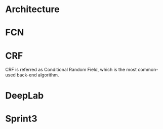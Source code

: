 # Architecture

# FCN

# CRF
CRF is referred as Conditional Random Field, which is the most common-used back-end algorithm.




# DeepLab

# Sprint3
